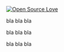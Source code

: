 [![Open Source Love](https://badges.frapsoft.com/os/v2/open-source.png?v=103)](https://github.com/SinaedaA/open-source-badge/)

bla bla bla


bla bla bla


bla bla bla
